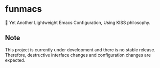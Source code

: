 # funmacs

👔 Yet Another Lightweight Emacs Configuration, Using KISS philosophy.

## Note

This project is currently under development and there is no stable release. Therefore, destructive interface changes and configuration changes are expected.
